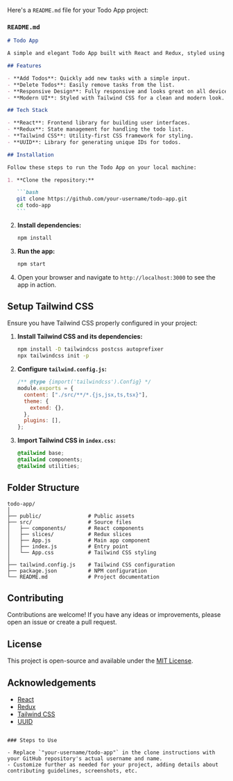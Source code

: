 Here's a `README.md` file for your Todo App project:

### `README.md`

````markdown
# Todo App

A simple and elegant Todo App built with React and Redux, styled using Tailwind CSS. This app allows users to add and delete tasks in a seamless and user-friendly interface.

## Features

- **Add Todos**: Quickly add new tasks with a simple input.
- **Delete Todos**: Easily remove tasks from the list.
- **Responsive Design**: Fully responsive and looks great on all devices.
- **Modern UI**: Styled with Tailwind CSS for a clean and modern look.

## Tech Stack

- **React**: Frontend library for building user interfaces.
- **Redux**: State management for handling the todo list.
- **Tailwind CSS**: Utility-first CSS framework for styling.
- **UUID**: Library for generating unique IDs for todos.

## Installation

Follow these steps to run the Todo App on your local machine:

1. **Clone the repository:**

   ```bash
   git clone https://github.com/your-username/todo-app.git
   cd todo-app
   ```
````

2. **Install dependencies:**

   ```bash
   npm install
   ```

3. **Run the app:**

   ```bash
   npm start
   ```

4. Open your browser and navigate to `http://localhost:3000` to see the app in action.

## Setup Tailwind CSS

Ensure you have Tailwind CSS properly configured in your project:

1. **Install Tailwind CSS and its dependencies:**

   ```bash
   npm install -D tailwindcss postcss autoprefixer
   npx tailwindcss init -p
   ```

2. **Configure `tailwind.config.js`:**

   ```js
   /** @type {import('tailwindcss').Config} */
   module.exports = {
     content: ["./src/**/*.{js,jsx,ts,tsx}"],
     theme: {
       extend: {},
     },
     plugins: [],
   };
   ```

3. **Import Tailwind CSS in `index.css`:**

   ```css
   @tailwind base;
   @tailwind components;
   @tailwind utilities;
   ```

## Folder Structure

```
todo-app/
│
├── public/               # Public assets
├── src/                  # Source files
│   ├── components/       # React components
│   ├── slices/           # Redux slices
│   ├── App.js            # Main app component
│   ├── index.js          # Entry point
│   └── App.css           # Tailwind CSS styling
│
├── tailwind.config.js    # Tailwind CSS configuration
├── package.json          # NPM configuration
└── README.md             # Project documentation
```

## Contributing

Contributions are welcome! If you have any ideas or improvements, please open an issue or create a pull request.

## License

This project is open-source and available under the [MIT License](LICENSE).

## Acknowledgements

- [React](https://reactjs.org/)
- [Redux](https://redux.js.org/)
- [Tailwind CSS](https://tailwindcss.com/)
- [UUID](https://www.npmjs.com/package/uuid)

```

### Steps to Use

- Replace `"your-username/todo-app"` in the clone instructions with your GitHub repository's actual username and name.
- Customize further as needed for your project, adding details about contributing guidelines, screenshots, etc.
```
